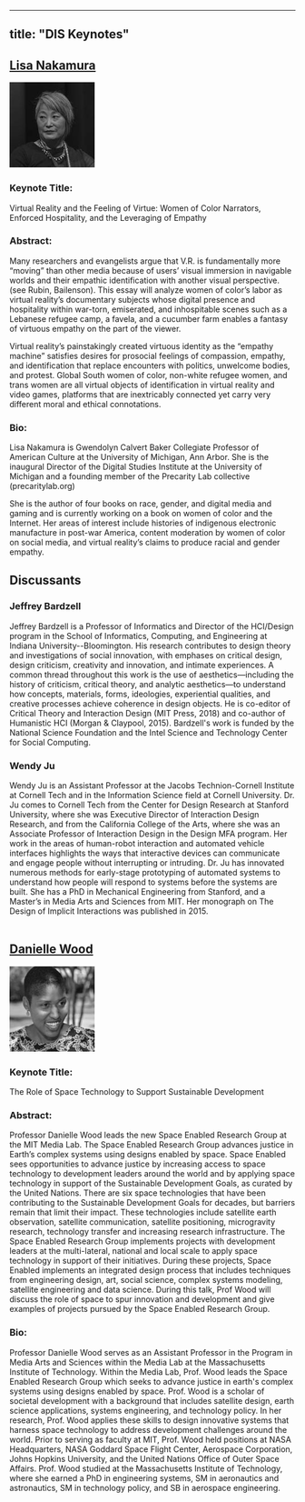
---
title: "DIS Keynotes"
---

## [Lisa Nakamura](https://lsa.umich.edu/ac/people/faculty/lnakamur.html) </br> 
![alt text](/img/Nakamura-Lisa.jpg "Lisa Nakamura")

### Keynote Title: 
Virtual Reality and the Feeling of Virtue: Women of Color Narrators, Enforced Hospitality, and the Leveraging of Empathy

### Abstract:
Many researchers and evangelists argue that V.R. is fundamentally more “moving” than other media because of users’ visual immersion in navigable worlds and their empathic identification with another visual perspective. (see Rubin, Bailenson). This essay will analyze women of color’s labor as virtual reality’s documentary subjects whose digital presence and hospitality within war-torn, emiserated, and inhospitable scenes such as a Lebanese refugee camp, a favela, and a cucumber farm enables a fantasy of virtuous empathy on the part of the viewer.

Virtual reality’s painstakingly created virtuous identity as the “empathy machine” satisfies desires for prosocial feelings of compassion, empathy, and identification that replace encounters with politics, unwelcome bodies, and protest.  Global South women of color, non-white refugee women, and trans women are all virtual objects of identification in virtual reality and video games, platforms that are inextricably connected yet carry very different moral and ethical connotations.

### Bio:
Lisa Nakamura is Gwendolyn Calvert Baker Collegiate Professor of American Culture at the University of Michigan, Ann Arbor.  She is the inaugural Director of the Digital Studies Institute at the University of Michigan and a founding member of the Precarity Lab collective (precaritylab.org)
 
She is the author of four books on race, gender, and digital media and gaming and is currently working on a book on women of color and the Internet.  Her areas of interest include histories of indigenous electronic manufacture in post-war America, content moderation by women of color on social media, and virtual reality’s claims to produce racial and gender empathy.</br> 

## Discussants

### Jeffrey Bardzell
Jeffrey Bardzell is a Professor of Informatics and Director of the HCI/Design program in the School of Informatics, Computing, and Engineering at Indiana University--Bloomington. His research contributes to design theory and investigations of social innovation, with emphases on critical design, design criticism, creativity and innovation, and intimate experiences. A common thread throughout this work is the use of aesthetics—including the history of criticism, critical theory, and analytic aesthetics—to understand how concepts, materials, forms, ideologies, experiential qualities, and creative processes achieve coherence in design objects. He is co-editor of Critical Theory and Interaction Design (MIT Press, 2018) and co-author of Humanistic HCI (Morgan & Claypool, 2015). Bardzell's work is funded by the National Science Foundation and the Intel Science and Technology Center for Social Computing.

### Wendy Ju 
Wendy Ju is an Assistant Professor at the Jacobs Technion-Cornell Institute at Cornell Tech and in the Information Science field at Cornell University. Dr. Ju comes to Cornell Tech from the Center for Design Research at Stanford University, where she was Executive Director of Interaction Design Research, and from the California College of the Arts, where she was an Associate Professor of Interaction Design in the Design MFA program. Her work in the areas of human-robot interaction and automated vehicle interfaces highlights the ways that interactive devices can communicate and engage people without interrupting or intruding. Dr. Ju has innovated numerous methods for early-stage prototyping of automated systems to understand how people will respond to systems before the systems are built. She has a PhD in Mechanical Engineering from Stanford, and a Master’s in Media Arts and Sciences from MIT. Her monograph on The Design of Implicit Interactions was published in 2015. </br>
</br>


## [Danielle Wood](http://www.daniellerwood.com/) </br> 
![alt text](/img/Wood-Danielle.jpg "Danielle Wood")

### Keynote Title: 
The Role of Space Technology to Support Sustainable Development

### Abstract:
Professor Danielle Wood leads the new Space Enabled Research Group at the MIT Media Lab. The Space Enabled Research Group advances justice in Earth’s complex systems using designs enabled by space. Space Enabled sees opportunities to advance justice by increasing access to space technology to development leaders around the world and by applying space technology in support of the Sustainable Development Goals, as curated by the United Nations. There are six space technologies that have been contributing to the Sustainable Development Goals for decades, but barriers remain that limit their impact. These technologies include satellite earth observation, satellite communication, satellite positioning, microgravity research, technology transfer and increasing research infrastructure. The Space Enabled Research Group implements projects with development leaders at the multi-lateral, national and local scale to apply space technology in support of their initiatives. During these projects, Space Enabled implements an integrated design process that includes techniques from engineering design, art, social science, complex systems modeling, satellite engineering and data science. During this talk, Prof Wood will discuss the role of space to spur innovation and development and give examples of  projects pursued by the Space Enabled Research Group.

### Bio:
Professor Danielle Wood serves as an Assistant Professor in the Program in Media Arts and Sciences within the Media Lab at the Massachusetts Institute of Technology. Within the Media Lab, Prof. Wood leads the Space Enabled Research Group which seeks to advance justice in earth's complex systems using designs enabled by space. Prof. Wood is a scholar of societal development with a background that includes satellite design, earth science applications, systems engineering, and technology policy. In her research, Prof. Wood applies these skills to design innovative systems that harness space technology to address development challenges around the world. Prior to serving as faculty at MIT, Prof. Wood held positions at NASA Headquarters, NASA Goddard Space Flight Center, Aerospace Corporation, Johns Hopkins University, and the United Nations Office of Outer Space Affairs. Prof. Wood studied at the Massachusetts Institute of Technology, where she earned a PhD in engineering systems, SM in aeronautics and astronautics, SM in technology policy, and SB in aerospace engineering.
